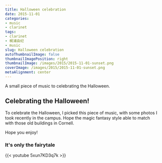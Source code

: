 ```yaml
---
title: Halloween celebration
date: 2015-11-01
categories:
- music
- clarinet
tags:
- clarinet
- 梶浦由纪
- music
slug: Halloween celebration
autoThumbnailImage: false
thumbnailImagePosition: right
thumbnailImage: /images/2015/2015-11-01-sunset.png
coverImage: /images/2015/2015-11-01-sunset.png
metaAlignment: center
---
```


A small piece of music to celebrating the Halloween.
<!--more-->

## Celebrating the Halloween!

To celebrate the Halloween, I picked this piece of music, with some photos I took recently in the campus. Hope the magic fantasy style able to match with those old buildings in Cornell.

Hope you enjoy! 

### It's only the fairytale 

{{< youtube 5xun7KD3q7k >}}

